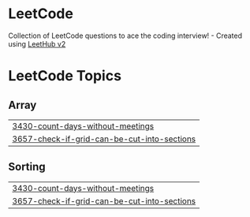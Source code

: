 # LeetCode
Collection of LeetCode questions to ace the coding interview! - Created using [LeetHub v2](https://github.com/arunbhardwaj/LeetHub-2.0)

<!---LeetCode Topics Start-->
# LeetCode Topics
## Array
|  |
| ------- |
| [3430-count-days-without-meetings](https://github.com/AxatSachani/LeetCode/tree/master/3430-count-days-without-meetings) |
| [3657-check-if-grid-can-be-cut-into-sections](https://github.com/AxatSachani/LeetCode/tree/master/3657-check-if-grid-can-be-cut-into-sections) |
## Sorting
|  |
| ------- |
| [3430-count-days-without-meetings](https://github.com/AxatSachani/LeetCode/tree/master/3430-count-days-without-meetings) |
| [3657-check-if-grid-can-be-cut-into-sections](https://github.com/AxatSachani/LeetCode/tree/master/3657-check-if-grid-can-be-cut-into-sections) |
<!---LeetCode Topics End-->